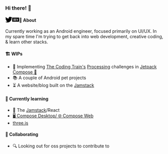 ### Hi there! 👋
[<img align="left" alt="TashaRamesh | Twitter" width="22px" src="./simpleicons/twitter.svg" />](https://twitter.com/TashaRamesh)
[<img align="left" alt="drinkthestars | Dev.to" width="22px" src="./simpleicons/devdotto.svg" />](https://dev.to/drinkthestars)


#### 🔮 About
Currently working as an Android engineer, focused primarily on UI/UX. In my spare time I'm trying to get back into web development, creative coding, & learn other stacks.

#### 🏗️ WIPs
- 🧪 Implementing [The Coding Train's](https://www.youtube.com/channel/UCvjgXvBlbQiydffZU7m1_aw) [Processing](https://processing.org/) challenges in [Jetpack Compose 🤖](https://developer.android.com/jetpack/compose)
- 📚 A couple of Android pet projects
- ⏳ A website/blog built on the [Jamstack](https://jamstack.org/)


#### 🌱 Currently learning
- 🥞 The [Jamstack](https://jamstack.org/)/React
- [🖥️ Compose Desktop/ 🌐 Compose Web](https://www.jetbrains.com/lp/compose-mpp/)
- [three.js](https://github.com/mrdoob/three.js/)


#### 👯 Collaborating
- 🔍 Looking out for oss projects to contribute to
